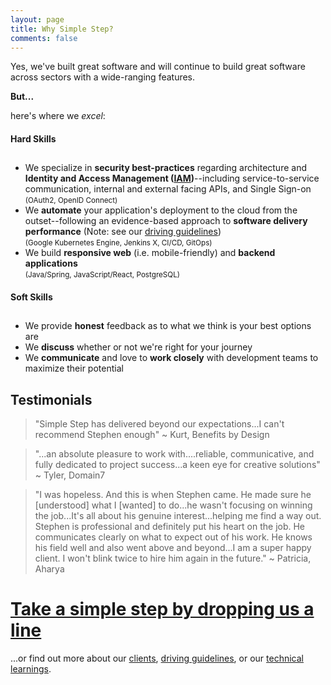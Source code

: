 ```yaml
---
layout: page
title: Why Simple Step?
comments: false
---
```

Yes, we've built great software and will continue to build great software across sectors with a wide-ranging features.

**But...** 

here's where we <i>excel</i>:

<div class="row my-3">
    <div class="col-md-6 d-flex">
        <div class="card card-danger flex-fill" id="hard-skills">
            <div class="card-block">
                <div class="text-center">
                    <h4 class="card-title">Hard Skills</h4>
                    <h2><i class="fa fa-rocket fa-3x"></i></h2>
                </div>
                <div class="card-text">
                    <ul>
                        <li>We specialize in <b>security best-practices</b> regarding architecture and <b>Identity and Access Management (<a href="https://searchsecurity.techtarget.com/definition/identity-access-management-IAM-system" target="_blank">IAM</a>)</b>--including service-to-service communication, internal and external facing APIs, and Single Sign-on <br/><small>(OAuth2, OpenID Connect)</small></li>
                        <li>We <b>automate</b> your application's deployment to the cloud from the outset--following an evidence-based approach to <b>software delivery performance</b> (Note: see our <a href="{{ site.baseurl }}/driving-guidelines#accelerate">driving guidelines</a>) <br/><small>(Google Kubernetes Engine, Jenkins X, CI/CD, GitOps)</small></li>
                        <li>We build <b>responsive web</b> (i.e. mobile-friendly) and <b>backend applications</b> <br/><small>(Java/Spring, JavaScript/React, PostgreSQL)</small></li>
                    </ul>
                </div>
            </div>
        </div>
    </div>
    <div class="col-md-6 d-flex">
        <div class="card card-info flex-fill">
            <div class="card-block">
                <div class="text-center">
                    <h4 class="card-title ">Soft Skills</h4>
                    <h2><i class="fa fa-smile-o fa-3x"></i></h2>
                </div>
                <div class="card-text">
                    <ul>
                        <li>We provide <b>honest</b> feedback as to what we think is your best options are</li>
                        <li>We <b>discuss</b> whether or not we're right for your journey</li>
                        <li>We <b>communicate</b> and love to <b>work closely</b> with development teams to maximize their potential</li>
                    </ul>
                </div>
            </div>
        </div>
    </div>
</div>

## Testimonials
> "Simple Step has delivered beyond our expectations...I can't recommend Stephen enough" ~ Kurt, Benefits by Design

> "...an absolute pleasure to work with....reliable, communicative, and fully dedicated to project success...a keen eye for creative solutions" ~ Tyler, Domain7

> "I was hopeless. And this is when Stephen came. He made sure he [understood] what I [wanted] to do...he wasn't focusing on winning the job...It's all about his genuine interest...helping me find a way out. Stephen is professional and definitely put his heart on the job. He communicates clearly on what to expect out of his work. He knows his field well and also went above and beyond...I am a super happy client. I won't blink twice to hire him again in the future."
~ Patricia, Aharya

# <a class="highlight" href="{{site.baseurl}}/contact">Take a simple step by dropping us a line</a>

...or find out more about our <a class="highlight" href="{{site.baseurl}}/clients">clients</a>, <a class="highlight" href="{{site.baseurl}}/driving-guidelines">driving guidelines</a>, or our <a class="highlight" href="https://sdoxsee.github.io">technical learnings</a>.





